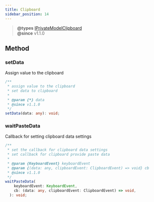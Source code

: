 ```yaml
---
title: Clipboard
sidebar_position: 14
---
```


> **@types** [IPrivateModelClipboard](https://github.com/samkenxstream/SAMkenxlowcode-engine/blob/main/packages/types/src/shell/model/clipboard.ts)<br/>
> **@since** v1.1.0

## Method

### setData

Assign value to the clipboard

```typescript
/**
 * assign value to the clipboard
 * set data to clipboard
 *
 * @param {*} data
 * @since v1.1.0
 */
setData(data: any): void;
```

### waitPasteData

Callback for setting clipboard data settings

```typescript
/**
 * set the callback for clipboard data settings
 * set callback for clipboard provide paste data
 *
 * @param {KeyboardEvent} keyboardEvent
 * @param {(data: any, clipboardEvent: ClipboardEvent) => void} cb
 * @since v1.1.0
 */
waitPasteData(
    keyboardEvent: KeyboardEvent,
    cb: (data: any, clipboardEvent: ClipboardEvent) => void,
  ): void;
```
